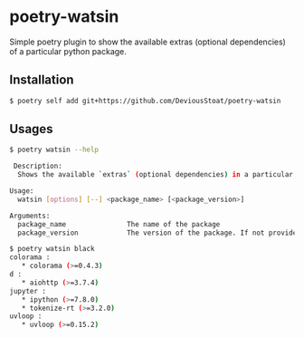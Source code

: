 # poetry-watsin

Simple poetry plugin to show the available extras (optional dependencies) of a particular python package.

## Installation

```bash
$ poetry self add git+https://github.com/DeviousStoat/poetry-watsin
```

## Usages

```bash
$ poetry watsin --help

 Description:
  Shows the available `extras` (optional dependencies) in a particular python package

Usage:
  watsin [options] [--] <package_name> [<package_version>]

Arguments:
  package_name               The name of the package
  package_version            The version of the package. If not provided will check the latest version
```


```bash
$ poetry watsin black
colorama :
   * colorama (>=0.4.3)
d :
   * aiohttp (>=3.7.4)
jupyter :
   * ipython (>=7.8.0)
   * tokenize-rt (>=3.2.0)
uvloop :
   * uvloop (>=0.15.2)
```
